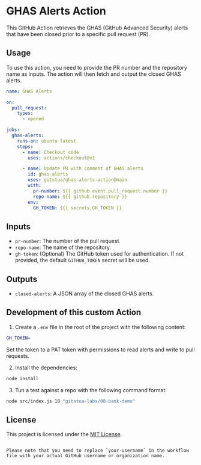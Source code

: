 # GHAS Alerts Action

This GitHub Action retrieves the GHAS (GitHub Advanced Security) alerts that have been closed prior to a specific pull request (PR).

## Usage

To use this action, you need to provide the PR number and the repository name as inputs. The action will then fetch and output the closed GHAS alerts.

```yaml
name: GHAS Alerts

on:
  pull_request:
    types:
      - opened

jobs:
  ghas-alerts:
    runs-on: ubuntu-latest
    steps:
      - name: Checkout code
        uses: actions/checkout@v2

      - name: Update PR with comment of GHAS alerts
        id: ghas-alerts
        uses: gitstua/ghas-alerts-action@main
        with:
          pr-number: ${{ github.event.pull_request.number }}
          repo-name: ${{ github.repository }}
        env:
          GH_TOKEN: ${{ secrets.GH_TOKEN }}
```

## Inputs

- `pr-number`: The number of the pull request.
- `repo-name`: The name of the repository.
- `gh-token`: (Optional) The GitHub token used for authentication. If not provided, the default `GITHUB_TOKEN` secret will be used.

## Outputs

- `closed-alerts`: A JSON array of the closed GHAS alerts.

## Development of this custom Action
1. Create a `.env` file in the root of the project with the following content:
```sh
GH_TOKEN=
```
Set the token to a PAT token with permissions to read alerts and write to pull requests.

2. Install the dependencies:
```sh
node install
```

3. Tun a test against a repo with the following command format:
```sh
node src/index.js 18 "gitstua-labs/08-bank-demo"
```

## License

This project is licensed under the [MIT License](LICENSE).
```

Please note that you need to replace `your-username` in the workflow file with your actual GitHub username or organization name.
